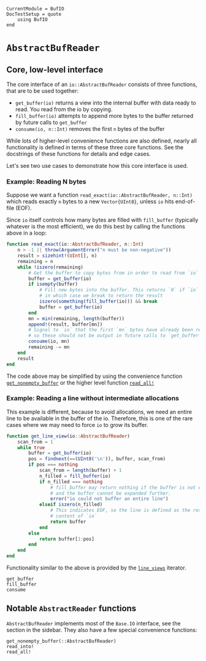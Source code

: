 ```@meta
CurrentModule = BufIO
DocTestSetup = quote
    using BufIO
end
```

# `AbstractBufReader`
## Core, low-level interface
The core interface of an `io::AbstractBufReader` consists of three functions, that are to be used together:
* `get_buffer(io)` returns a view into the internal buffer with data ready to read. You read from the io by copying.
* `fill_buffer(io)` attempts to append more bytes to the buffer returned by future calls to `get_buffer`
* `consume(io, n::Int)` removes the first `n` bytes of the buffer

While lots of higher-level convenience functions are also defined, nearly all functionality is defined in terms of these three core functions.
See the docstrings of these functions for details and edge cases.

Let's see two use cases to demonstrate how this core interface is used.

### Example: Reading N bytes
Suppose we want a function `read_exact(io::AbstractBufReader, n::Int)` which reads exactly `n` bytes to a new `Vector{UInt8}`, unless `io` hits end-of-file (EOF).

Since `io` itself controls how many bytes are filled with `fill_buffer` (typically whatever is the most efficient), we do this best by calling the functions above in a loop:

```julia
function read_exact(io::AbstractBufReader, n::Int)
    n > -1 || throw(ArgumentError("n must be non-negative"))
    result = sizehint!(UInt[], n)
    remaining = n
    while !iszero(remaining)
        # Get the buffer to copy bytes from in order to read from `io`
        buffer = get_buffer(io)
        if isempty(buffer)
            # Fill new bytes into the buffer. This returns `0` if `io` if EOF,
            # in which case we break to return the result
            iszero(something(fill_buffer(io))) && break
            buffer = get_buffer(io)
        end
        mn = min(remaining, length(buffer))
        append!(result, buffer[mn])
        # Signal to `io` that the first `mn` bytes have already been read,
        # so these should not be output in future calls to `get_buffer`
        consume(io, mn)
        remaining -= mn
    end
    result
end
```

The code above may be simplified by using the convenience function [`get_nonempty_buffer`](@ref)
or the higher level function [`read_all!`](@ref)

### Example: Reading a line without intermediate allocations
This example is different, because to avoid allocations, we need an entire line to be available
in the buffer of the io.
Therefore, this is one of the rare cases where we may need to force `io` to grow its buffer.

```julia
function get_line_view(io::AbstractBufReader)
    scan_from = 1
    while true
        buffer = get_buffer(io)
        pos = findnext(==(UInt8('\n')), buffer, scan_from)
        if pos === nothing
            scan_from = length(buffer) + 1
            n_filled = fill_buffer(io)
            if n_filled === nothing
                # fill_buffer may return nothing if the buffer is not empty,
                # and the buffer cannot be expanded further.
                error("io could not buffer an entire line")
            elseif iszero(n_filled)
                # This indicates EOF, so the line is defined as the rest of the
                # content of `io`
                return buffer
            end
        else
            return buffer[1:pos]
        end
    end
end
```

Functionality similar to the above is provided by the [`line_views`](@ref) iterator.

```@docs; canonical=false
get_buffer
fill_buffer
consume
```

## Notable `AbstractReader` functions
`AbstractBufReader` implements most of the `Base.IO` interface, see the section in the sidebar.
They also have a few special convenience functions:

```@docs; canonical=false
get_nonempty_buffer(::AbstractBufReader)
read_into!
read_all!
```
